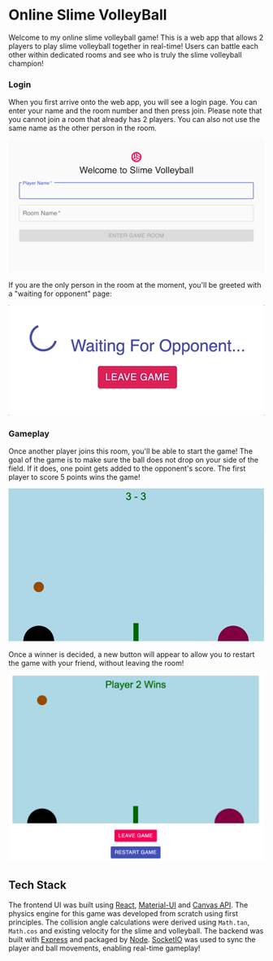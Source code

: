 # Online Slime VolleyBall

Welcome to my online slime volleyball game! This is a web app that allows 2 players to play slime volleyball together in real-time! Users can battle each other within dedicated rooms and see who is truly the slime volleyball champion!

### Login

When you first arrive onto the web app, you will see a login page. You can enter your name and the room number and then press join. Please note that you cannot join a room that already has 2 players. You can also not use the same name as the other person in the room.

<img src="/images/JoinRoom.png">

If you are the only person in the room at the moment, you'll be greeted with a "waiting for opponent" page:

![Waiting](/images/WaitingGIF.gif)

### Gameplay

Once another player joins this room, you'll be able to start the game! The goal of the game is to make sure the ball does not drop on your side of the field. If it does, one point gets added to the opponent's score. The first player to score 5 points wins the game! 

![GamePlay](/images/slimeGIF.gif)

Once a winner is decided, a new button will appear to allow you to restart the game with your friend, without leaving the room! 

<img src="/images/WInGame.png">

## Tech Stack

The frontend UI was built using [React](https://reactjs.org/), [Material-UI](https://material-ui.com/) and [Canvas API](https://developer.mozilla.org/en-US/docs/Web/API/Canvas_API). The physics engine for this game was developed from scratch using first principles. The collision angle calculations were derived using `Math.tan`, `Math.cos` and existing velocity for the slime and volleyball. The backend was built with [Express](https://expressjs.com/) and packaged by [Node](https://nodejs.org/en/). [SocketIO](https://socket.io/) was used to sync the player and ball movements, enabling real-time gameplay! 
